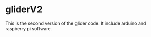 # gliderV2
This is the second version of the glider code. It include arduino and raspberry pi software.
